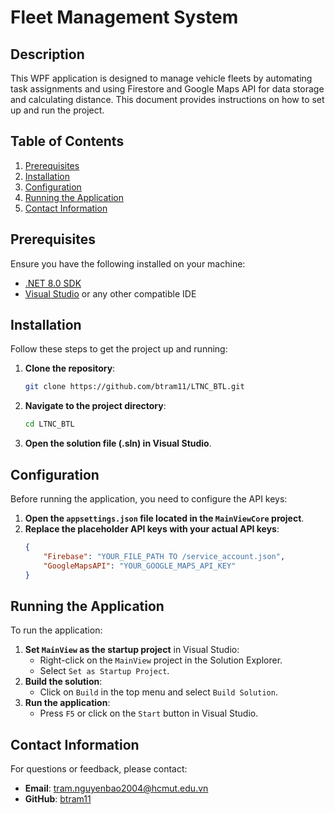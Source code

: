 # Fleet Management System

## Description

This WPF application is designed to manage vehicle fleets by automating task assignments and using Firestore and Google Maps API for data storage and calculating distance. This document provides instructions on how to set up and run the project.

## Table of Contents

1. [Prerequisites](#prerequisites)
2. [Installation](#installation)
3. [Configuration](#configuration)
4. [Running the Application](#running-the-application)
7. [Contact Information](#contact-information)

## Prerequisites

Ensure you have the following installed on your machine:

- [.NET 8.0 SDK](https://dotnet.microsoft.com/download)
- [Visual Studio](https://visualstudio.microsoft.com/) or any other compatible IDE

## Installation

Follow these steps to get the project up and running:

1. **Clone the repository**:
    ```sh
    git clone https://github.com/btram11/LTNC_BTL.git
    ```
2. **Navigate to the project directory**:
    ```sh
    cd LTNC_BTL
    ```
3. **Open the solution file (.sln) in Visual Studio**.

## Configuration

Before running the application, you need to configure the API keys:

1. **Open the `appsettings.json` file located in the `MainViewCore` project**.
2. **Replace the placeholder API keys with your actual API keys**:
    ```json
    {
        "Firebase": "YOUR_FILE_PATH TO /service_account.json",
        "GoogleMapsAPI": "YOUR_GOOGLE_MAPS_API_KEY"
    }
    ```

## Running the Application

To run the application:

1. **Set `MainView` as the startup project** in Visual Studio:
    - Right-click on the `MainView` project in the Solution Explorer.
    - Select `Set as Startup Project`.
2. **Build the solution**:
    - Click on `Build` in the top menu and select `Build Solution`.
3. **Run the application**:
    - Press `F5` or click on the `Start` button in Visual Studio.


## Contact Information

For questions or feedback, please contact:

- **Email**: tram.nguyenbao2004@hcmut.edu.vn
- **GitHub**: [btram11](https://github.com/btram11)
